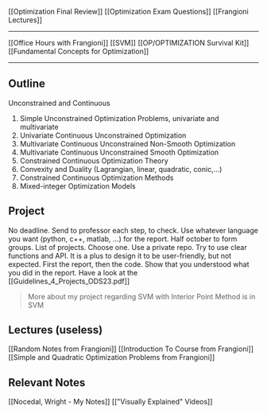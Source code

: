 [[Optimization Final Review]]
[[Optimization Exam Questions]]
[[Frangioni Lectures]]

---
[[Office Hours with Frangioni]]
[[SVM]]
[[OP/OPTIMIZATION Survival Kit]]
[[Fundamental Concepts for Optimization]]

__________________________

## Outline
Unconstrained and Continuous
1. Simple Unconstrained Optimization Problems, univariate and multivariate
2. Univariate Continuous Unconstrained Optimization
3. Multivariate Continuous Unconstrained Non-Smooth Optimization
4. Multivariate Continuous Unconstrained Smooth Optimization
5. Constrained Continuous Optimization Theory
6. Convexity and Duality (Lagrangian, linear, quadratic, conic,...)
7. Constrained Continuous Optimization Methods
8. Mixed-integer Optimization Models

## Project
No deadline. Send to professor each step, to check. Use whatever language you want (python, c++, matlab, ...) for the report.
Half october to form groups. List of projects. Choose one.
Use a private repo.
Try to use clear functions and API.
It is a plus to design it to be user-friendly, but not expected.
First the report, then the code. Show that you understood what you did in the report.
Have a look at the [[Guidelines_4_Projects_ODS23.pdf]]
> More about my project regarding SVM with Interior Point Method is in SVM

## Lectures (useless)
[[Random Notes from Frangioni]]
[[Introduction To Course from Frangioni]]
[[Simple and Quadratic Optimization Problems from Frangioni]]

## Relevant Notes
[[Nocedal, Wright - My Notes]]
[["Visually Explained" Videos]]



























